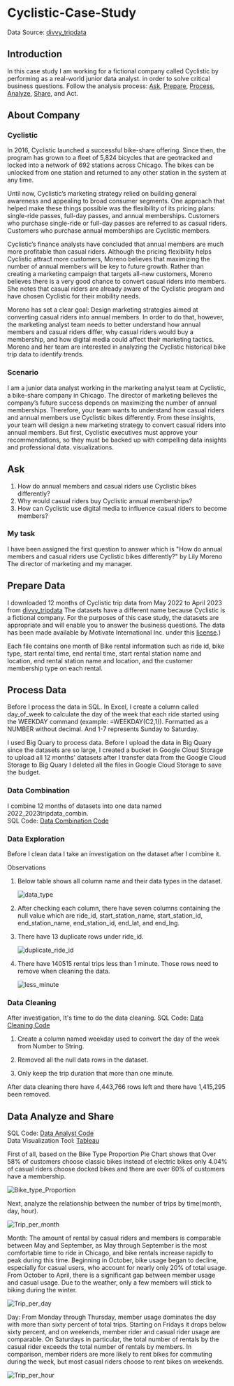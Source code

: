 # Cyclistic-Case-Study

Data Source: [divvy_tripdata](https://divvy-tripdata.s3.amazonaws.com/index.html)

## Introduction
In this case study I am working for a fictional company called Cyclistic by performing as a real-world junior data analyst. in order to solve critical business questions. Follow the analysis process: [Ask](#ask), 
[Prepare](#prepare-data), [Process](#process-data), [Analyze](#data-analyze-and-share), [Share](#data-analyze-and-share), and Act.	


## About Company

### Cyclistic

In 2016, Cyclistic launched a successful bike-share offering. Since then, the program has grown to a fleet of 5,824 bicycles that
are geotracked and locked into a network of 692 stations across Chicago. The bikes can be unlocked from one station and
returned to any other station in the system at any time.

Until now, Cyclistic’s marketing strategy relied on building general awareness and appealing to broad consumer segments.
One approach that helped make these things possible was the flexibility of its pricing plans: single-ride passes, full-day passes,
and annual memberships. Customers who purchase single-ride or full-day passes are referred to as casual riders. Customers
who purchase annual memberships are Cyclistic members.

Cyclistic’s finance analysts have concluded that annual members are much more profitable than casual riders. Although the
pricing flexibility helps Cyclistic attract more customers, Moreno believes that maximizing the number of annual members will
be key to future growth. Rather than creating a marketing campaign that targets all-new customers, Moreno believes there is a
very good chance to convert casual riders into members. She notes that casual riders are already aware of the Cyclistic
program and have chosen Cyclistic for their mobility needs.

Moreno has set a clear goal: Design marketing strategies aimed at converting casual riders into annual members. In order to
do that, however, the marketing analyst team needs to better understand how annual members and casual riders differ, why
casual riders would buy a membership, and how digital media could affect their marketing tactics. Moreno and her team are
interested in analyzing the Cyclistic historical bike trip data to identify trends.

### Scenario
I am a junior data analyst working in the marketing analyst team at Cyclistic, a bike-share company in Chicago. The director
of marketing believes the company’s future success depends on maximizing the number of annual memberships. Therefore,
your team wants to understand how casual riders and annual members use Cyclistic bikes differently. From these insights,
your team will design a new marketing strategy to convert casual riders into annual members. But first, Cyclistic executives
must approve your recommendations, so they must be backed up with compelling data insights and professional data.
visualizations.

## Ask
1. How do annual members and casual riders use Cyclistic bikes differently?
2. Why would casual riders buy Cyclistic annual memberships?
3. How can Cyclistic use digital media to influence casual riders to become members?

### My task
I have been assigned the first question to answer which is "How do annual members and casual riders use Cyclistic bikes differently?" by Lily Moreno The director of marketing and my manager. 

## Prepare Data
I downloaded 12 months of Cyclistic trip data from May 2022 to April 2023 from [divvy_tripdata](https://divvy-tripdata.s3.amazonaws.com/index.html) The datasets have a different name because Cyclistic is a fictional company. For the purposes of this case study, the datasets are appropriate and will enable you to answer the business questions. The data has been made available by
Motivate International Inc. under this [license](https://ride.divvybikes.com/data-license-agreement).)

Each file contains one month of Bike rental information such as ride id, bike type, start rental time, end rental time, start rental station name and location, end rental station name and location, and the customer membership type on each rental.

## Process Data
Before I process the data in SQL. In Excel, I create a column called day_of_week to calculate the day of the week that each ride started using the WEEKDAY command (example: =WEEKDAY(C2,1)). Formatted as a NUMBER without decimal. And 1-7 represents Sunday to Saturday.

I used Big Quary to process data. Before I upload the data in Big Quary since the datasets are so large, I created a bucket in Google Cloud Storage to upload all 12 months' datasets after I transfer data from the 
Google Cloud Storage to Big Quary I deleted all the files in  Google Cloud Storage to save the budget.

### Data Combination
I combine 12 months of datasets into one data named 2022_2023tripdata_combin.\
SQL Code: [Data Combination Code](https://github.com/Leozhang0807/Cyclistic-Case-Study/blob/main/Data%20Combination.sql)

### Data Exploration
Before I clean data I take an investigation on the dataset after I combine it.

Observations
  1. Below table shows all column name and their data types in the dataset.

     ![data_type](https://user-images.githubusercontent.com/35789579/252071793-f87ec101-89b0-4b06-a860-b43624dc9ba5.PNG)

  2. After checking each column, there have seven columns containing the null value which are ride_id, start_station_name, start_station_id,
     end_station_name, end_station_id, end_lat, and end_lng.

  3. There have 13 duplicate rows under ride_id.

     ![duplicate_ride_id](https://github.com/Leozhang0807/Cyclistic-Case-Study/assets/35789579/102e02db-0fdb-4849-b315-7367629cbe7f)

  4. There have 140515 rental trips less than 1 minute. Those rows need to remove when cleaning the data.

     ![less_minute](https://github.com/Leozhang0807/Cyclistic-Case-Study/assets/35789579/09142b0a-3d06-4371-ada4-5adb65edc9e3)

     
### Data Cleaning
After investigation, It's time to do the data cleaning.
SQL Code: [Data Cleaning Code](https://github.com/Leozhang0807/Cyclistic-Case-Study/blob/main/Data%20Cleaning.sql)

  1. Create a column named weekday used to convert the day of the week from Number to String.

  2. Removed all the null data rows in the dataset.

  3. Only keep the trip duration that more than one minute.

After data cleaning there have 4,443,766 rows left and there have 1,415,295 been removed.

## Data Analyze and Share
SQL Code: [Data Analyst Code](https://github.com/Leozhang0807/Cyclistic-Case-Study/blob/main/Data%20Analyst.sql)\
Data Visualization Tool: [Tableau](https://public.tableau.com/app/profile/linus.zhang/viz/CyclisticDataAnalyst_16883473163880/end_station#1)


First of all, based on the Bike Type Proportion Pie Chart shows that Over 58% of customers choose classic bikes instead of electric bikes
only 4.04% of casual riders choose docked bikes and there are over 60% of customers have a membership.

![Bike_type_Proportion](https://github.com/Leozhang0807/Cyclistic-Case-Study/assets/35789579/3bf03ab8-36fd-427c-a979-8e34a7fb8aef)


Next, analyze the relationship between the number of trips by time(month, day, hour).

![Trip_per_month](https://github.com/Leozhang0807/Cyclistic-Case-Study/assets/35789579/52a3ec4c-8d80-4392-b692-cac9239a489a)

   Month: The amount of rental by casual riders and members is comparable between May and September, as May through September is the most comfortable time to ride in Chicago, and bike rentals increase rapidly to peak during this time. Beginning in October, bike usage began to decline, especially for casual users, who account for nearly only 20% of total usage. From October to April, there is a significant gap between member usage and casual usage. Due to the weather, only a few members will stick to biking during the winter.

![Trip_per_day](https://github.com/Leozhang0807/Cyclistic-Case-Study/assets/35789579/b0942c11-a8f8-4e40-9df2-7e40eacfb0dd)

  Day: From Monday through Thursday, member usage dominates the day with more than sixty percent of total trips. Starting on Fridays it drops below sixty percent, and on weekends, member rider and casual rider usage are comparable. On Saturdays in particular, the total number of rentals by the casual rider exceeds the total number of rentals by members. In comparison, member riders are more likely to rent bikes for commuting during the week, but most casual riders choose to rent bikes on weekends.

![Trip_per_hour](https://github.com/Leozhang0807/Cyclistic-Case-Study/assets/35789579/61d9784b-ca7f-4ad4-b2d1-2fbaefdf692e)








  















